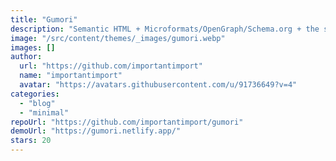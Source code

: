 ```yaml
---
title: "Gumori"
description: "Semantic HTML + Microformats/OpenGraph/Schema.org + the smallest possible default stylesheet for designing your own blog or pairing it with a classless CSS framework."
image: "/src/content/themes/_images/gumori.webp"
images: []
author:
  url: "https://github.com/importantimport"
  name: "importantimport"
  avatar: "https://avatars.githubusercontent.com/u/91736649?v=4"
categories:
  - "blog"
  - "minimal"
repoUrl: "https://github.com/importantimport/gumori"
demoUrl: "https://gumori.netlify.app/"
stars: 20
---
```

